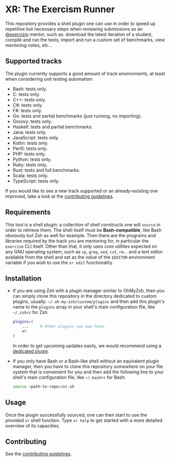 # XR: The Exercism Runner

This repository provides a shell plugin one can use in order to speed up
repetitive but necessary steps when reviewing submissions as an
[@exercism](https://github.com/exercism) mentor, such as: download the latest
iteration of a student, compile and run the tests, import and run a custom set
of benchmarks, view mentoring notes, etc...

## Supported tracks

The plugin currently supports a good amount of track environments, at least
when considering unit testing automation:

 * Bash: tests only.
 * C: tests only.
 * C++: tests only.
 * C#: tests only.
 * F#: tests only.
 * Go: tests and partial benchmarks (just running, no importing).
 * Groovy: tests only.
 * Haskell: tests and partial benchmarks.
 * Java: tests only.
 * JavaScript: tests only.
 * Kotlin: tests only.
 * Perl5: tests only.
 * PHP: tests only.
 * Python: tests only.
 * Ruby: tests only.
 * Rust: tests and full benchmarks.
 * Scala: tests only.
 * TypeScript: tests only.

If you would like to see a new track supported or an already-existing one
improved, take a look at the [contributing guidelines](CONTRIBUTING.md).

## Requirements

This tool is a shell plugin: a collection of shell constructs one will `source`
in order to retrieve them. The shell itself must be **Bash-compatible**, like
Bash obviously but Zsh as well for example. Then there are the programs and
libraries required by the track you are mentoring for, in particular the
`exercism` CLI itself. Other than that, it only uses core utilities expected on
any GNU operating system, such as `cp`, `grep`, `sed`, `cut`, `rm`... and a
text editor available from the shell and set as the value of the `$EDITOR`
environment variable if you wish to use the `xr edit` functionality.

## Installation

 * If you are using Zsh with a plugin manager similar to OhMyZsh, then you can
   simply clone this repository in the directory dedicated to custom plugins,
   usually: `~/.oh-my-zsh/custom/plugins` and then add this plugin's name to
   the `plugins` array in your shell's main configuration file, like `~/.zshrc`
   for Zsh:

    ```bash
    plugins=(
        ...     # Other plugins you may have.
        xr
    )
    ```

    In order to get upcoming updates easily, we would recommend using a
    [dedicated plugin](https://github.com/TamCore/autoupdate-oh-my-zsh-plugins).

 * If you only have Bash or a Bash-like shell without an equivalent plugin
   manager, then you have to clone this repository *somewhere* on your file
   system that is convenient for you and then add the following line to your
   shell's main configuration file, like `~/.bashrc` for Bash:

   ```bash
   source <path-to-repo>/xr.sh
   ```

## Usage

Once the plugin successfully sourced, one can then start to use the provided
`xr` shell function. Type `xr help` to get started with a more detailed
overview of its capacities.

## Contributing

See the [contributing guidelines](CONTRIBUTING.md).
